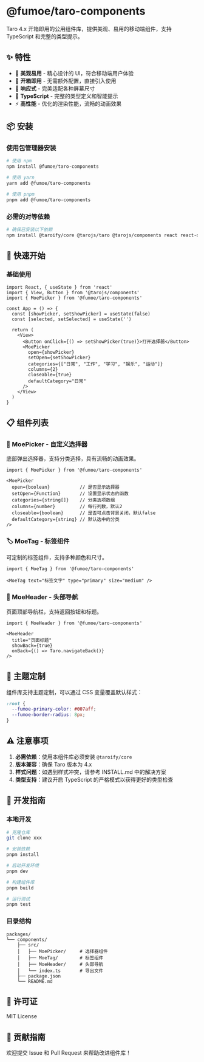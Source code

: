# @fumoe/taro-components

Taro 4.x 开箱即用的公用组件库，提供美观、易用的移动端组件，支持 TypeScript 和完整的类型提示。

## ✨ 特性

- 🎨 **美观易用** - 精心设计的 UI，符合移动端用户体验
- 🚀 **开箱即用** - 无需额外配置，直接引入使用
- 📱 **响应式** - 完美适配各种屏幕尺寸
- 🎯 **TypeScript** - 完整的类型定义和智能提示
- ⚡ **高性能** - 优化的渲染性能，流畅的动画效果

## 📦 安装

### 使用包管理器安装

```bash
# 使用 npm
npm install @fumoe/taro-components

# 使用 yarn
yarn add @fumoe/taro-components

# 使用 pnpm
pnpm add @fumoe/taro-components
```

### 必需的对等依赖

```bash
# 确保已安装以下依赖
npm install @taroify/core @tarojs/taro @tarojs/components react react-dom
```

## 🚀 快速开始

### 基础使用

```tsx
import React, { useState } from 'react'
import { View, Button } from '@tarojs/components'
import { MoePicker } from '@fumoe/taro-components'

const App = () => {
  const [showPicker, setShowPicker] = useState(false)
  const [selected, setSelected] = useState('')

  return (
    <View>
      <Button onClick={() => setShowPicker(true)}>打开选择器</Button>
      <MoePicker
        open={showPicker}
        setOpen={setShowPicker}
        categories={["日常", "工作", "学习", "娱乐", "运动"]}
        columns={2}
        closeable={true}
        defaultCategory="日常"
      />
    </View>
  )
}
```

## 📋 组件列表

### 🎯 MoePicker - 自定义选择器

底部弹出选择器，支持分类选择，具有流畅的动画效果。

```tsx
import { MoePicker } from '@fumoe/taro-components'

<MoePicker
  open={boolean}           // 是否显示选择器
  setOpen={Function}       // 设置显示状态的函数
  categories={string[]}    // 分类选项数组
  columns={number}         // 每行列数，默认2
  closeable={boolean}      // 是否可点击背景关闭，默认false
  defaultCategory={string} // 默认选中的分类
/>
```

### 🏷️ MoeTag - 标签组件

可定制的标签组件，支持多种颜色和尺寸。

```tsx
import { MoeTag } from '@fumoe/taro-components'

<MoeTag text="标签文字" type="primary" size="medium" />
```

### 🧭 MoeHeader - 头部导航

页面顶部导航栏，支持返回按钮和标题。

```tsx
import { MoeHeader } from '@fumoe/taro-components'

<MoeHeader
  title="页面标题"
  showBack={true}
  onBack={() => Taro.navigateBack()}
/>
```

## 🎨 主题定制

组件库支持主题定制，可以通过 CSS 变量覆盖默认样式：

```css
:root {
  --fumoe-primary-color: #007aff;
  --fumoe-border-radius: 8px;
}
```

## ⚠️ 注意事项

1. **必需依赖**：使用本组件库必须安装 `@taroify/core`
2. **版本兼容**：确保 Taro 版本为 4.x
3. **样式问题**：如遇到样式冲突，请参考 INSTALL.md 中的解决方案
4. **类型支持**：建议开启 TypeScript 的严格模式以获得更好的类型检查

## 🔧 开发指南

### 本地开发

```bash
# 克隆仓库
git clone xxx

# 安装依赖
pnpm install

# 启动开发环境
pnpm dev

# 构建组件库
pnpm build

# 运行测试
pnpm test
```

### 目录结构

```
packages/
└── components/
    ├── src/
    │   ├── MoePicker/     # 选择器组件
    │   ├── MoeTag/        # 标签组件
    │   ├── MoeHeader/     # 头部导航
    │   └── index.ts       # 导出文件
    ├── package.json
    └── README.md
```

## 📄 许可证

MIT License

## 🤝 贡献指南

欢迎提交 Issue 和 Pull Request 来帮助改进组件库！